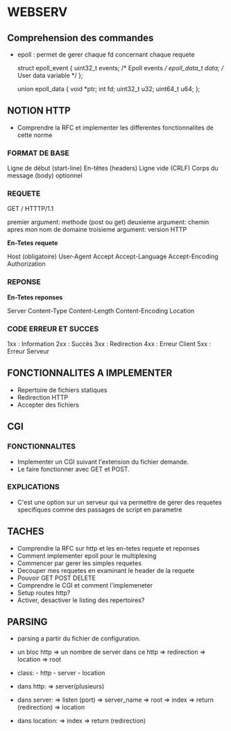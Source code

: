 # WEBSERV

## Comprehension des commandes

- epoll : permet de gerer chaque fd concernant chaque requete
    
    struct epoll_event {
        uint32_t      events;  /* Epoll events */
        epoll_data_t  data;    /* User data variable */
    };

    union epoll_data {
        void     *ptr;
        int       fd;
        uint32_t  u32;
        uint64_t  u64;
    };


## NOTION HTTP

- Comprendre la RFC et implementer les differentes fonctionnalites de cette norme


### FORMAT DE BASE

Ligne de début (start-line)
En-têtes (headers)
Ligne vide (CRLF)
Corps du message (body) optionnel

### REQUETE

GET / HTTTP/1.1

premier argument: methode (post ou get)
deuxieme argument: chemin apres mon nom de domaine
troisieme argument: version HTTP

**En-Tetes requete**

Host (obligatoire)
User-Agent
Accept
Accept-Language
Accept-Encoding
Authorization

### REPONSE


**En-Tetes reponses**

Server
Content-Type
Content-Length
Content-Encoding
Location

### CODE ERREUR ET SUCCES

1xx : Information
2xx : Succès
3xx : Redirection
4xx : Erreur Client
5xx : Erreur Serveur

## FONCTIONNALITES A IMPLEMENTER

- Repertoire de fichiers statiques
- Redirection HTTP
- Accepter des fichiers

## CGI

### FONCTIONNALITES

- Implementer un CGI suivant l'extension du fichier demande.
- Le faire fonctionner avec GET et POST.

### EXPLICATIONS

- C'est une option sur un serveur qui va permettre de gerer des requetes specifiques comme des passages de script en parametre

## TACHES

- Comprendre la RFC sur http et les en-tetes requete et reponses
- Comment implementer epoll pour le multiplexing
- Commencer par gerer les simples requetes
- Decouper mes requetes en examinant le header de la requete
- Pouvoir GET POST DELETE
- Comprendre le CGI et comment l'implemeneter
- Setup routes http?
- Activer, desactiver le listing des repertoires?

## PARSING

- parsing a partir du fichier de configuration.
- un bloc http 
    => un nombre de server dans ce http
        => redirection
        => location
        => root
- class: 
        - http
        - server
        - location

- dans http: 
        => server(plusieurs)
- dans server:
        => listen (port)
        => server_name 
        => root
        => index
        => return (redirection)
        => location
- dans location:
        => index
        => return (redirection)
    